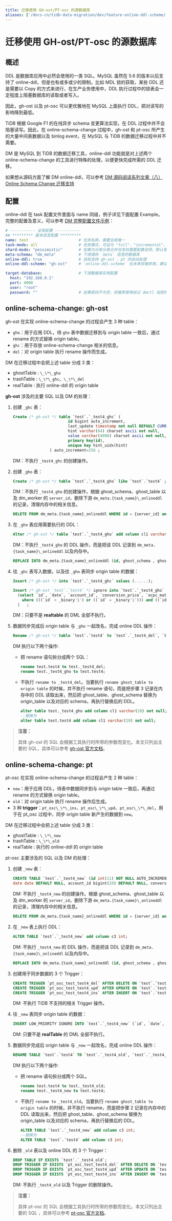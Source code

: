```yaml
---
title: 迁移使用 GH-ost/PT-osc 的源数据库
aliases: ['/docs-cn/tidb-data-migration/dev/feature-online-ddl-scheme/','/zh/tidb-data-migration/stable/feature-online-ddl-scheme']
---
```


# 迁移使用 GH-ost/PT-osc 的源数据库

## 概述

DDL 是数据库应用中必然会使用的一类 SQL。MySQL 虽然在 5.6 的版本以后支持了 online-ddl，但是也有或多或少的限制。比如 MDL 锁的获取，某些 DDL 还是需要以 Copy 的方式来进行，在生产业务使用中，DDL 执行过程中的锁表会一定程度上阻塞数据库的读取或者写入。

因此，gh-ost 以及 pt-osc 可以更优雅地在 MySQL 上面执行 DDL，把对读写的影响降到最低。

TiDB 根据 Google F1 的在线异步 schema 变更算法实现，在 DDL 过程中并不会阻塞读写。因此，在 online-schema-change 过程中，gh-ost 和 pt-osc 所产生的大量中间表数据以及 binlog event，在 MySQL 与 TiDB 的数据迁移过程中并不需要。

DM 是 MySQL 到 TiDB 的数据迁移工具，online-ddl 功能就是对上述两个 online-schema-change 的工具进行特殊的处理，以便更快完成所需的 DDL 迁移。

如果想从源码方面了解 DM online-ddl，可以参考 [DM 源码阅读系列文章（八）Online Schema Change 迁移支持](https://pingcap.com/blog-cn/dm-source-code-reading-8/#dm-源码阅读系列文章八online-schema-change-迁移支持)

## 配置

online-ddl 在 task 配置文件里面与 name 同级，例子详见下面配置 Example。完整的配置及意义，可以参考 [DM 完整配置文件示例](task-configuration-file-full.md#完整配置文件示例)：

```yml
# ----------- 全局配置 -----------
## ********* 基本信息配置 *********
name: test                      # 任务名称，需要全局唯一
task-mode: all                  # 任务模式，可设为 "full"、"incremental"、"all"
shard-mode: "pessimistic"       # 如果为分库分表合并任务则需要配置该项。默认使用悲观协调模式 "pessimistic"，在深入了解乐观协调模式的原理和使用限制后，也可以设置为乐观协调模式 "optimistic"
meta-schema: "dm_meta"          # 下游储存 `meta` 信息的数据库
online-ddl: true                # 目前支持 gh-ost 、pt 的自动处理
online-ddl-scheme: "gh-ost"     # `online-ddl-scheme` 在未来将被弃用，建议使用 `online-ddl`

target-database:                # 下游数据库实例配置
  host: "192.168.0.1"
  port: 4000
  user: "root"
  password: ""                  # 如果密码不为空，则推荐使用经过 dmctl 加密的密文
```

## online-schema-change: gh-ost

gh-ost 在实现 online-schema-change 的过程会产生 3 种 table：

- `gho`：用于应用 DDL，待 `gho` 表中数据迁移到与 origin table 一致后，通过 rename 的方式替换 origin table。
- `ghc`：用于存放 online-schema-change 相关的信息。
- `del`：对 origin table 执行 rename 操作而生成。

DM 在迁移过程中会把上述 table 分成 3 类：

- ghostTable : `\_\*\_gho`
- trashTable : `\_\*\_ghc`、`\_\*\_del`
- realTable : 执行 online-ddl 的 origin table

**gh-ost** 涉及的主要 SQL 以及 DM 的处理：

1. 创建 `_ghc` 表：

    ```sql
    Create /* gh-ost */ table `test`.`_test4_ghc` (
                            id bigint auto_increment,
                            last_update timestamp not null DEFAULT CURRENT_TIMESTAMP ON UPDATE CURRENT_TIMESTAMP,
                            hint varchar(64) charset ascii not null,
                            value varchar(4096) charset ascii not null,
                            primary key(id),
                            unique key hint_uidx(hint)
                    ) auto_increment=256 ;
    ```

    DM：不执行 `_test4_ghc` 的创建操作。

2. 创建 `_gho` 表：

    ```sql
    Create /* gh-ost */ table `test`.`_test4_gho` like `test`.`test4` ;
    ```

    DM：不执行 `_test4_gho` 的创建操作，根据 ghost_schema、ghost_table 以及 dm_worker 的 `server_id`，删除下游 `dm_meta.{task_name}\_onlineddl` 的记录，清理内存中的相关信息。

    ```sql
    DELETE FROM dm_meta.{task_name}_onlineddl WHERE id = {server_id} and ghost_schema = {ghost_schema} and ghost_table = {ghost_table};
    ```

3. 在 `_gho` 表应用需要执行的 DDL：

    ```sql
    Alter /* gh-ost */ table `test`.`_test4_gho` add column cl1 varchar(20) not null ;
    ```

    DM：不执行 `_test4_gho` 的 DDL 操作，而是把该 DDL 记录到 `dm_meta.{task_name}\_onlineddl` 以及内存中。

    ```sql
    REPLACE INTO dm_meta.{task_name}_onlineddl (id, ghost_schema , ghost_table , ddls) VALUES (......);
    ```

4. 往 `_ghc` 表写入数据，以及往 `_gho` 表同步 origin table 的数据：

    ```sql
    Insert /* gh-ost */ into `test`.`_test4_ghc` values (......);

    Insert /* gh-ost `test`.`test4` */ ignore into `test`.`_test4_gho` (`id`, `date`, `account_id`, `conversion_price`, `ocpc_matched_conversions`, `ad_cost`, `cl2`)
      (select `id`, `date`, `account_id`, `conversion_price`, `ocpc_matched_conversions`, `ad_cost`, `cl2` from `test`.`test4` force index (`PRIMARY`)
        where (((`id` > _binary'1') or ((`id` = _binary'1'))) and ((`id` < _binary'2') or ((`id` = _binary'2')))) lock in share mode
      )   ;
    ```

    DM：只要不是 **realtable** 的 DML 全部不执行。

5. 数据同步完成后 origin table 与 `_gho` 一起改名，完成 online DDL 操作：

    ```sql
    Rename /* gh-ost */ table `test`.`test4` to `test`.`_test4_del`, `test`.`_test4_gho` to `test`.`test4`;
    ```

    DM 执行以下两个操作:

    - 把 rename 语句拆分成两个 SQL：

        ```sql
        rename test.test4 to test._test4_del;
        rename test._test4_gho to test.test4;
        ```

    - 不执行 `rename to _test4_del`。当要执行 `rename ghost_table to origin table` 的时候，并不执行 rename 语句，而是把步骤 3 记录在内存中的 DDL 读取出来，然后把 ghost_table、ghost_schema 替换为 origin_table 以及对应的 schema，再执行替换后的 DDL。

        ```sql
        alter table test._test4_gho add column cl1 varchar(20) not null;
        --替换为
        alter table test.test4 add column cl1 varchar(20) not null;
        ```

> **注意：**
>
> 具体 gh-ost 的 SQL 会根据工具执行时所带的参数而变化。本文只列出主要的 SQL，具体可以参考 [gh-ost 官方文档](https://github.com/github/gh-ost#gh-ost)。

## online-schema-change: pt

pt-osc 在实现 online-schema-change 的过程会产生 2 种 table：

- `new`：用于应用 DDL，待表中数据同步到与 origin table 一致后，再通过 rename 的方式替换 origin table。
- `old`：对 origin table 执行 rename 操作后生成。
- 3 种 **trigger**：`pt_osc\_\*\_ins`、`pt_osc\_\*\_upd`、`pt_osc\_\*\_del`，用于在 pt_osc 过程中，同步 origin table 新产生的数据到 `new`。

DM 在迁移过程中会把上述 table 分成 3 类：

- ghostTable : `\_\*\_new`
- trashTable : `\_\*\_old`
- realTable : 执行的 online-ddl 的 origin table

pt-osc 主要涉及的 SQL 以及 DM 的处理：

1. 创建 `_new` 表：

    ```sql
    CREATE TABLE `test`.`_test4_new` (id int(11) NOT NULL AUTO_INCREMENT,
    date date DEFAULT NULL, account_id bigint(20) DEFAULT NULL, conversion_price decimal(20,3) DEFAULT NULL,  ocpc_matched_conversions bigint(20) DEFAULT NULL, ad_cost decimal(20,3) DEFAULT NULL,cl2 varchar(20) COLLATE utf8mb4_bin NOT NULL,cl1 varchar(20) COLLATE utf8mb4_bin NOT NULL,PRIMARY KEY (id) ) ENGINE=InnoDB AUTO_INCREMENT=3 DEFAULT CHARSET=utf8mb4 COLLATE=utf8mb4_bin ;
    ```

    DM: 不执行 `_test4_new` 的创建操作。根据 ghost_schema、ghost_table 以及 dm_worker 的 `server_id`，删除下游 `dm_meta.{task_name}\_onlineddl` 的记录，清理内存中的相关信息。

    ```sql
    DELETE FROM dm_meta.{task_name}_onlineddl WHERE id = {server_id} and ghost_schema = {ghost_schema} and ghost_table = {ghost_table};
    ```

2. 在 `_new` 表上执行 DDL：

    ```sql
    ALTER TABLE `test`.`_test4_new` add column c3 int;
    ```

    DM: 不执行 `_test4_new` 的 DDL 操作，而是把该 DDL 记录到 `dm_meta.{task_name}\_onlineddl` 以及内存中。

    ```sql
    REPLACE INTO dm_meta.{task_name}_onlineddl (id, ghost_schema , ghost_table , ddls) VALUES (......);
    ```

3. 创建用于同步数据的 3 个 Trigger：

    ```sql
    CREATE TRIGGER `pt_osc_test_test4_del` AFTER DELETE ON `test`.`test4` ...... ;
    CREATE TRIGGER `pt_osc_test_test4_upd` AFTER UPDATE ON `test`.`test4` ...... ;
    CREATE TRIGGER `pt_osc_test_test4_ins` AFTER INSERT ON `test`.`test4` ...... ;
    ```

    DM: 不执行 TiDB 不支持的相关 Trigger 操作。

4. 往 `_new` 表同步 origin table 的数据：

    ```sql
    INSERT LOW_PRIORITY IGNORE INTO `test`.`_test4_new` (`id`, `date`, `account_id`, `conversion_price`, `ocpc_matched_conversions`, `ad_cost`, `cl2`, `cl1`) SELECT `id`, `date`, `account_id`, `conversion_price`, `ocpc_matched_conversions`, `ad_cost`, `cl2`, `cl1` FROM `test`.`test4` LOCK IN SHARE MODE /*pt-online-schema-change 3227 copy table*/
    ```

    DM: 只要不是 **realTable** 的 DML 全部不执行。

5. 数据同步完成后 origin table 与 `_new` 一起改名，完成 online DDL 操作：

    ```sql
    RENAME TABLE `test`.`test4` TO `test`.`_test4_old`, `test`.`_test4_new` TO `test`.`test4`
    ```

    DM 执行以下两个操作:

      - 把 rename 语句拆分成两个 SQL。

         ```sql
         rename test.test4 to test._test4_old;
         rename test._test4_new to test.test4;
         ```

      - 不执行 `rename to _test4_old`。当要执行 `rename ghost_table to origin table` 的时候，并不执行 rename，而是把步骤 2 记录在内存中的 DDL 读取出来，然后把 ghost_table、ghost_schema 替换为 origin_table 以及对应的 schema，再执行替换后的 DDL。

          ```sql
          ALTER TABLE `test`.`_test4_new` add column c3 int;
          --替换为
          ALTER TABLE `test`.`test4` add column c3 int;
          ```

6. 删除 `_old` 表以及 online DDL 的 3 个 Trigger：

    ```sql
    DROP TABLE IF EXISTS `test`.`_test4_old`;
    DROP TRIGGER IF EXISTS `pt_osc_test_test4_del` AFTER DELETE ON `test`.`test4` ...... ;
    DROP TRIGGER IF EXISTS `pt_osc_test_test4_upd` AFTER UPDATE ON `test`.`test4` ...... ;
    DROP TRIGGER IF EXISTS `pt_osc_test_test4_ins` AFTER INSERT ON `test`.`test4` ...... ;
    ```

    DM: 不执行 `_test4_old` 以及 Trigger 的删除操作。

> **注意：**
>
> 具体 pt-osc 的 SQL 会根据工具执行时所带的参数而变化。本文只列出主要的 SQL ，具体可以参考 [pt-osc 官方文档](https://www.percona.com/doc/percona-toolkit/2.2/pt-online-schema-change.html)。

